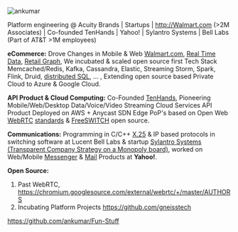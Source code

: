 
![ankumar](https://user-images.githubusercontent.com/658791/119079603-43a06d00-b9ad-11eb-806a-d695e2a2ce46.jpg)

Platform engineering @ Acuity Brands | Startups | http://Walmart.com (>2M Associates) | Co-founded TenHands | Yahoo! | Sylantro Systems | Bell Labs (Part of AT&T >1M employees)

**eCommerce:** Drove Changes in Mobile & Web [Walmart.com](https://www.walmart.com/), [Real Time Data](https://www.confluent.io/blog/apache-kafka-item-setup/), [Retail Graph](https://medium.com/walmartlabs/retail-graph-walmarts-product-knowledge-graph-6ef7357963bc), We incubated & scaled open source first Tech Stack Memcached/Redis, Kafka, Cassandra, Elastic, Streaming Storm, Spark, Flink, Druid, [distributed SQL](https://blog.starburstdata.com/prestosql-becomes-trino), ... , Extending open source based Private Cloud to Azure & Google Cloud.

**API Product & Cloud Computing:** Co-Founded [TenHands](https://twitter.com/an1kumar/status/277200713728274433?s=20), Pioneering Mobile/Web/Desktop Data/Voice/Video Streaming Cloud Services API Product Deployed on AWS + Anycast SDN Edge PoP's based on Open Web [WebRTC](https://webrtc.org/) [standards](https://twitter.com/ietf/status/1354071004058951682) & [FreeSWITCH](https://freeswitch.org/) open source. 

**Communications:** Programming in C/C++ [X.25](https://en.wikipedia.org/wiki/X.25) & IP based protocols in switching software at Lucent Bell Labs & startup [Sylantro Systems (Transparent Company Strategy on a Monopoly board)](https://www.networkworld.com/article/2272062/broadsoft-acquires-sylantro-as-voip-market-consolidates.html), worked on Web/Mobile [Messenger](https://en.wikipedia.org/wiki/Yahoo!_Messenger) & [Mail](https://en.wikipedia.org/wiki/Yahoo!_Mail) Products at **Yahoo!**.

**Open Source:**
1. Past WebRTC, https://chromium.googlesource.com/external/webrtc/+/master/AUTHORS
2. Incubating Platform Projects https://github.com/gneisstech 

https://github.com/ankumar/Fun-Stuff 

<!--
**ankumar/ankumar** is a ✨ _special_ ✨ repository because its `README.md` (this file) appears on your GitHub profile.

Here are some ideas to get you started:

- 🔭 I’m currently working on ...
- 🌱 I’m currently learning ...
- 👯 I’m looking to collaborate on ...
- 🤔 I’m looking for help with ...
- 💬 Ask me about ...
- 📫 How to reach me: ...
- 😄 Pronouns: ...
- ⚡ Fun fact: ...
-->
